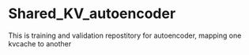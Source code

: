 # Shared_KV_autoencoder
This is training and validation repostitory for autoencoder, mapping one kvcache to another 
